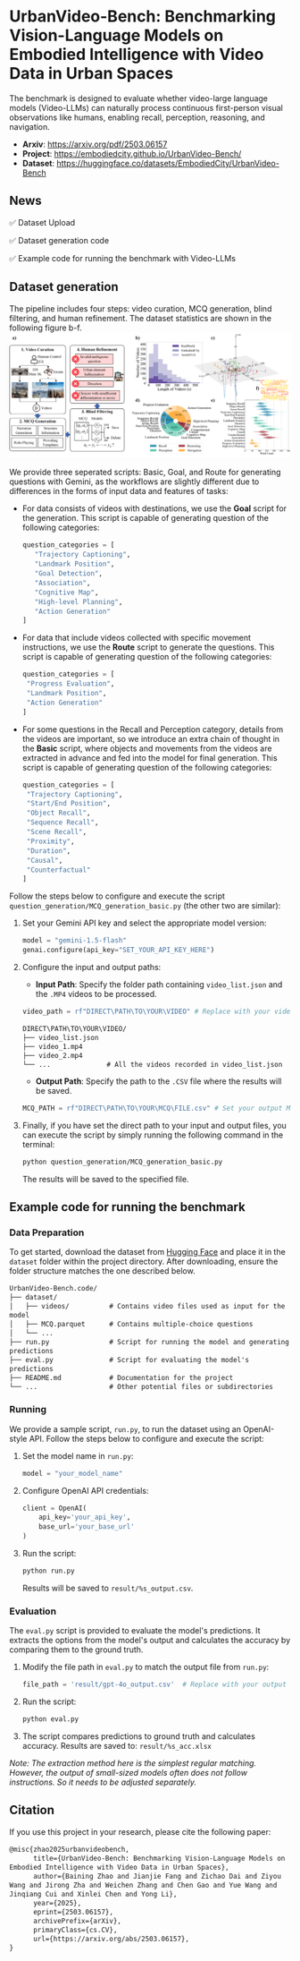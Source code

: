 # UrbanVideo-Bench: Benchmarking Vision-Language Models on Embodied Intelligence with Video Data in Urban Spaces

The benchmark is designed to evaluate whether video-large language models (Video-LLMs) can naturally process continuous first-person visual observations like humans, enabling recall, perception, reasoning, and navigation.

- **Arxiv**: https://arxiv.org/pdf/2503.06157
- **Project**: https://embodiedcity.github.io/UrbanVideo-Bench/
- **Dataset**: https://huggingface.co/datasets/EmbodiedCity/UrbanVideo-Bench

## News
✅ Dataset Upload

✅ Dataset generation code

✅ Example code for running the benchmark with Video-LLMs

## Dataset generation
The pipeline includes four steps: video curation, MCQ generation, blind filtering, and human refinement. 
The dataset statistics are shown in the following figure b-f.
![UrbanVideo-Bench.code](flowchart.png)


We provide three seperated scripts: Basic, Goal, and Route for generating questions with Gemini, as the workflows are slightly different due to differences in the forms of input data and features of tasks:

- For data consists of videos with destinations, we use the **Goal** script for the generation. This script is capable of generating question of the following categories:
   ```python
   question_categories = [
      "Trajectory Captioning",
      "Landmark Position",
      "Goal Detection",
      "Association",
      "Cognitive Map",
      "High-level Planning",
      "Action Generation"
   ]
   ```

- For data that include videos collected with specific movement instructions, we use the **Route** script to generate the questions. This script is capable of generating question of the following categories:
   ```python
   question_categories = [
    "Progress Evaluation",
    "Landmark Position",
    "Action Generation"
   ]
   ```

- For some questions in the Recall and Perception category, details from the videos are important, so we introduce an extra chain of thought in the **Basic** script, where objects and movements from the videos are extracted in advance and fed into the model for final generation. This script is capable of generating question of the following categories:
   ```python
   question_categories = [
    "Trajectory Captioning",   
    "Start/End Position",    
    "Object Recall",    
    "Sequence Recall",
    "Scene Recall", 
    "Proximity",
    "Duration",
    "Causal",
    "Counterfactual"
   ]
   ```


Follow the steps below to configure and execute the script `question_generation/MCQ_generation_basic.py` (the other two are similar):

1. Set your Gemini API key and select the appropriate model version:
   ```python
   model = "gemini-1.5-flash"
   genai.configure(api_key="SET_YOUR_API_KEY_HERE")
   ```

2. Configure the input and output paths:
   - **Input Path**: Specify the folder path containing `video_list.json` and the `.MP4` videos to be processed.
   ```python
   video_path = rf"DIRECT\PATH\TO\YOUR\VIDEO" # Replace with your video path. This path should contain video files with video_list.json.
   ```
   
   ```
   DIRECT\PATH\TO\YOUR\VIDEO/
   ├── video_list.json
   ├── video_1.mp4
   ├── video_2.mp4
   └── ...              # All the videos recorded in video_list.json
   ```
   - **Output Path**: Specify the path to the `.CSV` file where the results will be saved.
   ```python
   MCQ_PATH = rf"DIRECT\PATH\TO\YOUR\MCQ\FILE.csv" # Set your output MCQ file here. 
   ```

3. Finally, if you have set the direct path to your input and output files, you can execute the script by simply running the following command in the terminal:
   ```bash
   python question_generation/MCQ_generation_basic.py
   ```
   The results will be saved to the specified file.

## Example code for running the benchmark
### Data Preparation

To get started, download the dataset from [Hugging Face](https://huggingface.co/datasets/EmbodiedCity/UrbanVideo-Bench) 
and place it in the `dataset` folder within the project directory. 
After downloading, ensure the folder structure matches the one described below.
```
UrbanVideo-Bench.code/
├── dataset/
│   ├── videos/          # Contains video files used as input for the model
│   ├── MCQ.parquet      # Contains multiple-choice questions
│   └── ...
├── run.py               # Script for running the model and generating predictions
├── eval.py              # Script for evaluating the model's predictions
├── README.md            # Documentation for the project
└── ...                  # Other potential files or subdirectories
```


### Running

We provide a sample script, `run.py`, to run the dataset using an OpenAI-style API. Follow the steps below to configure and execute the script:

1. Set the model name in `run.py`:
   ```python
   model = "your_model_name"
   ```

2. Configure OpenAI API credentials:
   ```python
   client = OpenAI(
       api_key='your_api_key',
       base_url='your_base_url'
   )
   ```

3. Run the script:
   ```bash
   python run.py
   ```
   Results will be saved to `result/%s_output.csv`.


### Evaluation

The `eval.py` script is provided to evaluate the model's predictions. It extracts the options from the model's output and calculates the accuracy by comparing them to the ground truth.

1. Modify the file path in `eval.py` to match the output file from `run.py`:
   ```python
   file_path = 'result/gpt-4o_output.csv'  # Replace with your output file path
   ```

2. Run the script:
   ```bash
   python eval.py
   ```

3. The script compares predictions to ground truth and calculates accuracy. Results are saved to: `result/%s_acc.xlsx`

*Note: The extraction method here is the simplest regular matching. However, the output of small-sized models often does not follow instructions. So it needs to be adjusted separately.*


## Citation

If you use this project in your research, please cite the following paper:

```
@misc{zhao2025urbanvideobench,
      title={UrbanVideo-Bench: Benchmarking Vision-Language Models on Embodied Intelligence with Video Data in Urban Spaces}, 
      author={Baining Zhao and Jianjie Fang and Zichao Dai and Ziyou Wang and Jirong Zha and Weichen Zhang and Chen Gao and Yue Wang and Jinqiang Cui and Xinlei Chen and Yong Li},
      year={2025},
      eprint={2503.06157},
      archivePrefix={arXiv},
      primaryClass={cs.CV},
      url={https://arxiv.org/abs/2503.06157}, 
}
```
